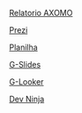 <a href="https://shop.axomo.com" target="_blank">Relatorio AXOMO</a>

<a href="https://prezi.com/view/8gTT8YklNnquglzGAGxg/"  target="_blank">Prezi</a>

<a href="https://docs.google.com/spreadsheets/d/1YuDpNnq3Kjr6FeGP8wQgICGp1bUsalFoxoX0f94e9ik/edit?usp=sharing" target="_blank">Planilha</a>

<a href="https://docs.google.com/presentation/d/119wxasM-2d-t3VTjXW-UBP5a0DzcpcidYP0ow1PgPOM/edit?usp=sharing" target="_blank">G-Slides</a>

<a href="https://lookerstudio.google.com/" target="_blank">G-Looker</a>

<a href="https://lookerstudio.google.com/s/uBYt7n6-goQ" target="_blank">Dev Ninja</a>


